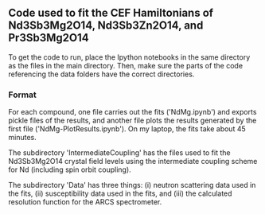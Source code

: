 ## Code used to fit the CEF Hamiltonians of Nd3Sb3Mg2O14, Nd3Sb3Zn2O14, and Pr3Sb3Mg2O14

To get the code to run, place the Ipython notebooks in the same directory as the files in the main directory. Then, make sure the parts of the code referencing the data folders have the correct directories.

### Format

For each compound, one file carries out the fits ('NdMg.ipynb') and exports pickle files of the results, and another file plots the results generated by the first file ('NdMg-PlotResults.ipynb'). On my laptop, the fits take about 45 minutes.

The subdirectory 'IntermediateCoupling' has the files used to fit the Nd3Sb3Mg2O14 crystal field levels using the intermediate coupling scheme for Nd (including spin orbit coupling).

The subdirectory 'Data' has three things: (i) neutron scattering data used in the fits, (ii) susceptibility data used in the fits, and (iii) the calculated resolution function for the ARCS spectrometer.
